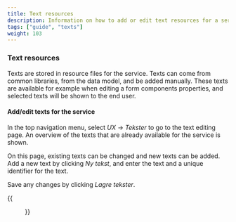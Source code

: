 ```yaml
---
title: Text resources
description: Information on how to add or edit text resources for a service in Altinn Studio
tags: ["guide", "texts"]
weight: 103
---
```


### Text resources
Texts are stored in resource files for the service. Texts can come from common libraries, from the data model, and be added manually. These texts are available for example when editing a form components properties, and selected texts will be shown to the end user.

#### Add/edit texts for the service
In the top navigation menu, select _UX_ -> _Tekster_ to go to the text editing page. 
An overview of the texts that are already available for the service is shown.

On this page, existing texts can be changed and new texts can be added. Add a new text by clicking _Ny tekst_, and enter the text and a unique identifier for the text. 

Save any changes by clicking _Lagre tekster_.

{{<figure src="ui-editor-texts.png?width=1000" title="UI editor - redigere tekster">}}